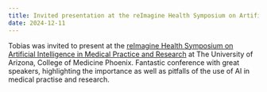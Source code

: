 ```yaml
---
title: Invited presentation at the reImagine Health Symposium on Artificial Intelligence in Medical Practice and Research
date: 2024-12-11
---
```


Tobias was invited to present at the [reImagine Health Symposium on Artificial Intelligence in Medical Practice and Research](https://phoenixmed.arizona.edu/research/translational-research-office/reimagine-health-research-symposium/seventh-annual-reimagine) at The University of Arizona, College of Medicine Phoenix. Fantastic conference with great speakers, highlighting the importance as well as pitfalls of the use of AI in medical practise and research.

<!--more-->




